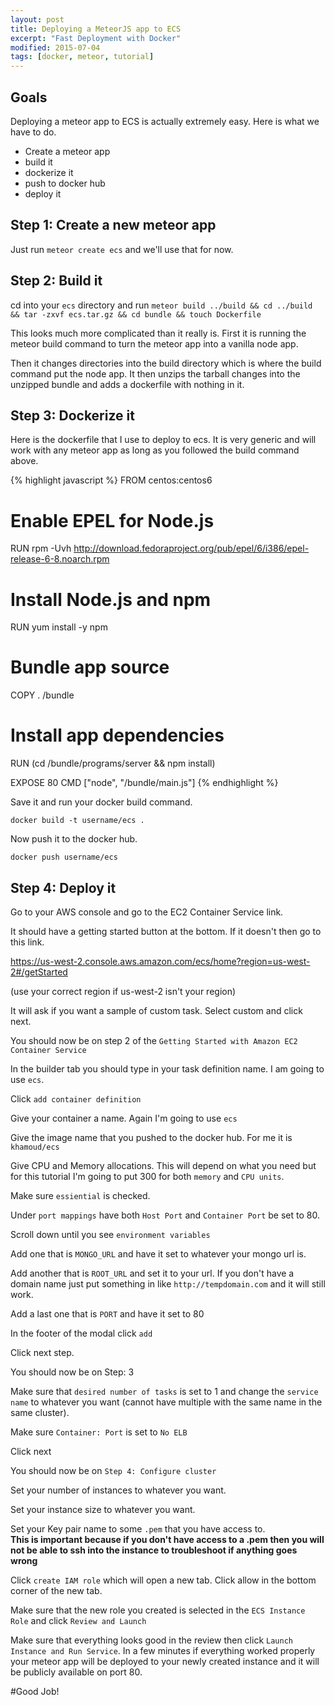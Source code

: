 ```yaml
---
layout: post
title: Deploying a MeteorJS app to ECS
excerpt: "Fast Deployment with Docker"
modified: 2015-07-04
tags: [docker, meteor, tutorial]
---
```


## Goals

Deploying a meteor app to ECS is actually extremely easy.  Here is what we have to do.

* Create a meteor app
* build it
* dockerize it
* push to docker hub
* deploy it

## Step 1: Create a new meteor app

Just run `meteor create ecs` and we'll use that for now.

## Step 2: Build it

cd into your `ecs` directory and run `meteor build ../build && cd ../build && tar -zxvf ecs.tar.gz && cd bundle && touch Dockerfile` 

This looks much more complicated than it really is.  First it is running the meteor build command to turn the meteor app into a vanilla node app.

Then it changes directories into the build directory which is where the build command put the node app.  It then unzips the tarball changes into the unzipped bundle and adds a dockerfile with nothing in it.

## Step 3: Dockerize it

Here is the dockerfile that I use to deploy to ecs.  It is very generic and will work with any meteor app as long as you followed the build command above.

{% highlight javascript %}
FROM    centos:centos6

# Enable EPEL for Node.js
RUN     rpm -Uvh http://download.fedoraproject.org/pub/epel/6/i386/epel-release-6-8.noarch.rpm
# Install Node.js and npm
RUN     yum install -y npm

# Bundle app source
COPY . /bundle
# Install app dependencies
RUN (cd /bundle/programs/server && npm install)


EXPOSE  80
CMD ["node", "/bundle/main.js"]
{% endhighlight %}

Save it and run your docker build command.

`docker build -t username/ecs .`

Now push it to the docker hub.

`docker push username/ecs`

## Step 4: Deploy it

Go to your AWS console and go to the EC2 Container Service link.

It should have a getting started button at the bottom.  If it doesn't then go to this link.

https://us-west-2.console.aws.amazon.com/ecs/home?region=us-west-2#/getStarted

(use your correct region if us-west-2 isn't your region)

It will ask if you want a sample of custom task.  Select custom and click next.

You should now be on step 2 of the `Getting Started with Amazon EC2 Container Service`

In the builder tab you should type in your task definition name.  I am going to use `ecs`.

Click `add container definition`

Give your container a name.  Again I'm going to use `ecs`

Give the image name that you pushed to the docker hub.  For me it is `khamoud/ecs`

Give CPU and Memory allocations.  This will depend on what you need but for this tutorial I'm going to put 300 for both `memory` and `CPU units`.

Make sure `essiential` is checked.

Under `port mappings` have both `Host Port` and `Container Port` be set to 80.

Scroll down until you see `environment variables`

Add one that is `MONGO_URL` and have it set to whatever your mongo url is.

Add another that is `ROOT_URL` and set it to your url.  If you don't have a domain name just put something in like `http://tempdomain.com` and it will still work.

Add a last one that is `PORT` and have it set to 80

In the footer of the modal click `add`

Click next step.

You should now be on Step: 3

Make sure that `desired number of tasks` is set to 1 and change the `service name` to whatever you want (cannot have multiple with the same name in the same cluster).

Make sure `Container: Port` is set to `No ELB`

Click next

You should now be on `Step 4: Configure cluster`

Set your number of instances to whatever you want.

Set your instance size to whatever you want.

Set your Key pair name to some `.pem` that you have access to.  
**This is important because if you don't have access to a .pem then you will not be able to ssh into the instance to troubleshoot if anything goes wrong**

Click `create IAM role` which will open a new tab.  Click allow in the bottom corner of the new tab.

Make sure that the new role you created is selected in the `ECS Instance Role` and click `Review and Launch`

Make sure that everything looks good in the review then click `Launch Instance and Run Service`.  In a few minutes if everything worked properly your meteor app will be deployed to your newly created instance and it will be publicly available on port 80.  

#Good Job!

